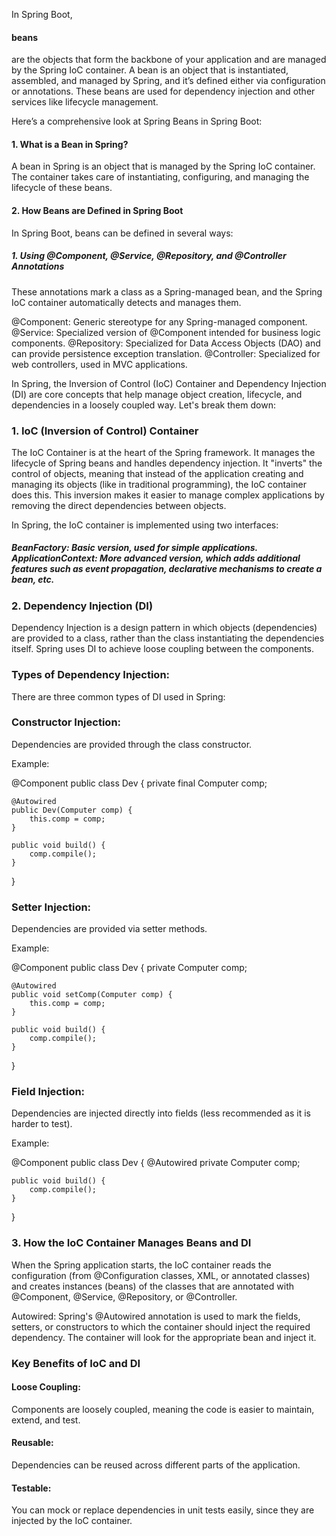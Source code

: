 In Spring Boot,<h4> beans</h4> are the objects that form the backbone of your application and are managed by the Spring IoC container. A bean is an object that is instantiated, assembled, and managed by Spring, and it’s defined either via configuration or annotations. These beans are used for dependency injection and other services like lifecycle management.

Here’s a comprehensive look at Spring Beans in Spring Boot:

<h4>1. What is a Bean in Spring?</h4>
A bean in Spring is an object that is managed by the Spring IoC container. The container takes care of instantiating, configuring, and managing the lifecycle of these beans.

<h4>2. How Beans are Defined in Spring Boot</h4>
In Spring Boot, beans can be defined in several ways:

<h5>1. Using @Component, @Service, @Repository, and @Controller Annotations</h5>
These annotations mark a class as a Spring-managed bean, and the Spring IoC container automatically detects and manages them.

@Component: Generic stereotype for any Spring-managed component.
@Service: Specialized version of @Component intended for business logic components.
@Repository: Specialized for Data Access Objects (DAO) and can provide persistence exception translation.
@Controller: Specialized for web controllers, used in MVC applications.


In Spring, the Inversion of Control (IoC) Container and Dependency Injection (DI) are core concepts that help manage object creation, lifecycle, and dependencies in a loosely coupled way. Let's break them down:

<h3>1. IoC (Inversion of Control) Container</h3>
The IoC Container is at the heart of the Spring framework. It manages the lifecycle of Spring beans and handles dependency injection. It "inverts" the control of objects, meaning that instead of the application creating and managing its objects (like in traditional programming), the IoC container does this. This inversion makes it easier to manage complex applications by removing the direct dependencies between objects.

In Spring, the IoC container is implemented using two interfaces:

<h5>BeanFactory: Basic version, used for simple applications.
ApplicationContext: More advanced version, which adds additional features such as event propagation, declarative mechanisms to create a bean, etc.
</h5>

<h3>2. Dependency Injection (DI)</h3>
Dependency Injection is a design pattern in which objects (dependencies) are provided to a class, rather than the class instantiating the dependencies itself. Spring uses DI to achieve loose coupling between the components.

<h3>Types of Dependency Injection:</h3>
There are three common types of DI used in Spring:

<h3>Constructor Injection:</h3> Dependencies are provided through the class constructor.

Example:


@Component
public class Dev {
    private final Computer comp;

    @Autowired
    public Dev(Computer comp) {
        this.comp = comp;
    }

    public void build() {
        comp.compile();
    }
}
<h3>Setter Injection:</h3> Dependencies are provided via setter methods.

Example:

@Component
public class Dev {
    private Computer comp;

    @Autowired
    public void setComp(Computer comp) {
        this.comp = comp;
    }

    public void build() {
        comp.compile();
    }
}
<h3>Field Injection:</h3> Dependencies are injected directly into fields (less recommended as it is harder to test).

Example:

@Component
public class Dev {
    @Autowired
    private Computer comp;

    public void build() {
        comp.compile();
    }
}
<h3>3. How the IoC Container Manages Beans and DI</h3>
When the Spring application starts, the IoC container reads the configuration (from @Configuration classes, XML, or annotated classes) and creates instances (beans) of the classes that are annotated with @Component, @Service, @Repository, or @Controller.

Autowired: Spring's @Autowired annotation is used to mark the fields, setters, or constructors to which the container should inject the required dependency. The container will look for the appropriate bean and inject it.

<h3>Key Benefits of IoC and DI</h3>
<h4>Loose Coupling:</h4> Components are loosely coupled, meaning the code is easier to maintain, extend, and test.
<h4>Reusable:</h4> Dependencies can be reused across different parts of the application.
<h4>Testable:</h4> You can mock or replace dependencies in unit tests easily, since they are injected by the IoC container.
